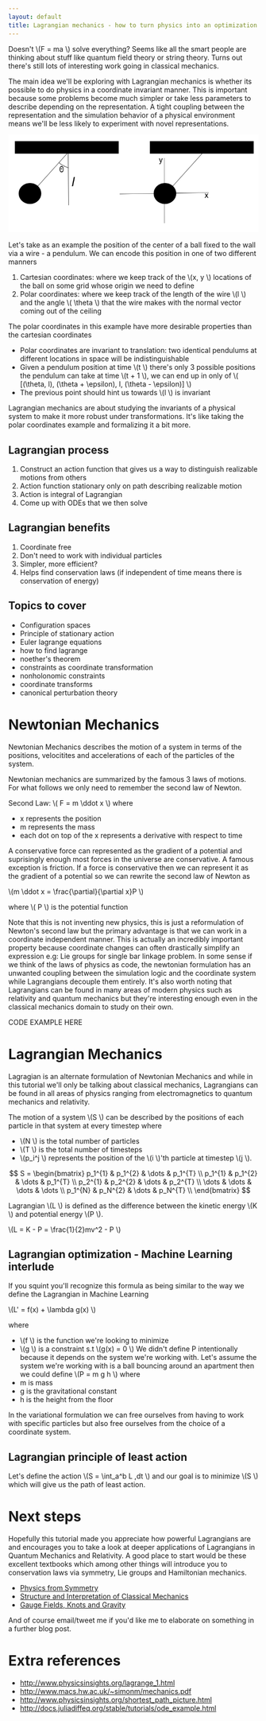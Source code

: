 ```yaml
---
layout: default
title: Lagrangian mechanics - how to turn physics into an optimization problem
---
```


Doesn't \\(F = ma \\) solve everything? Seems like all the smart people are thinking about stuff like quantum field theory or string theory. Turns out there's still lots of interesting work going in classical mechanics.

The main idea we'll be exploring with Lagrangian mechanics is whether its possible to do physics in a coordinate invariant manner. This is important because some problems become much simpler or take less parameters to describe depending on the representation. A tight coupling between the representation and the simulation behavior of a physical environment means we'll be less likely to experiment with novel representations.


![pendulum](/assets/images/pendulum.png)

Let's take as an example the position of the center of a ball fixed to the wall via a wire - a pendulum. We can encode this position in one of two different manners
1. Cartesian coordinates: where we keep track of the \\(x, y \\) locations of the ball on some grid whose origin we need to define
2. Polar coordinates:  where we keep track of the length of the wire \\(l \\) and the angle \\( \theta \\) that the wire makes with the normal vector coming out of the ceiling

The polar coordinates in this example have more desirable properties than the cartesian coordinates
* Polar coordinates are invariant to translation: two identical pendulums at different locations in space will be indistinguishable
* Given a pendulum position at time \\(t \\) there's only 3 possible positions the pendulum can take at time \\(t + 1 \\), we can end up in only of \\( [(\theta, l), (\theta + \epsilon), l, (\theta - \epsilon)] \\)
* The previous point should hint us towards \\(l \\) is invariant

Lagrangian mechanics are about studying the invariants of a physical system to make it more robust under transformations. It's like taking the polar coordinates example and formalizing it a bit more.

## Lagrangian process

1. Construct an action function that gives us a way to distinguish realizable motions from others
2. Action function stationary only on path describing realizable motion
3. Action is integral of Lagrangian
4. Come up with ODEs that we then solve

## Lagrangian benefits

1. Coordinate free
2. Don't need to work with individual particles
3. Simpler, more efficient?
4. Helps find conservation laws (if independent of time means there is conservation of energy)

## Topics to cover
* Configuration spaces
* Principle of stationary action
* Euler lagrange equations
* how to find lagrange
* noether's theorem
* constraints as coordinate transformation
* nonholonomic constraints
* coordinate transforms
* canonical perturbation theory


# Newtonian Mechanics

Newtonian Mechanics describes the motion of a system in terms of the positions, velocitites and accelerations of each of the particles of the system.

Newtonian mechanics are summarized by the famous 3 laws of motions. For what follows we only need to remember the second law of Newton.

Second Law: \\( F = m \ddot x \\) where
* x represents the position
* m represents the mass
* each dot on top of the x represents a derivative with respect to time

A conservative force can represented as the gradient of a potential and suprisingly enough most forces in the universe are conservative. A famous exception is friction. If a force is conservative then we can represent it as the gradient of a potential so we can rewrite the second law of Newton as 

\\(m \ddot x = \frac{\partial}{\partial x}P \\)

where \\( P \\) is the potential function

Note that this is not inventing new physics, this is just a reformulation of Newton's second law but the primary advantage is that we can work in a coordinate independent manner. This is actually an incredibly important property because coordinate changes can often drastically simplify an expression e.g: Lie groups for single bar linkage problem. In some sense if we think of the laws of physics as code, the newtonian formulation has an unwanted coupling between the simulation logic and the coordinate system while Lagrangians decouple them entirely. It's also worth noting that Lagrangians can be found in many areas of modern physics such as relativity and quantum mechanics but they're interesting enough even in the classical mechanics domain to study on their own.

CODE EXAMPLE HERE




# Lagrangian Mechanics
Lagragian is an alternate formulation of Newtonian Mechanics and while in this tutorial we'll only be talking about classical mechanics, Lagrangians can be found in all areas of physics ranging from electromagnetics to quantum mechanics and relativity.

The motion of a system \\(S \\) can be described by the positions of each particle in that system at every timestep where
* \\(N \\) is the total number of particles
*  \\(T \\) is the total number of timesteps
*  \\(p_i^j \\) represents the position of the \\(i \\)'th particle at timestep \\(j \\).

  $$ S = \begin{bmatrix} p_1^{1} & p_1^{2} & \dots  & p_1^{T}  
  \\ p_1^{1} & p_1^{2} & \dots  & p_1^{T}  
  \\ p_2^{1} & p_2^{2} & \dots  & p_2^{T}  
  \\ \dots & \dots & \dots  & \dots 
  \\ p_1^{N} & p_N^{2} & \dots  & p_N^{T}  
  \\  \end{bmatrix} $$

Lagrangian \\(L \\) is defined as the difference between the kinetic energy \\(K \\) and potential energy \\(P \\).

\\(L = K - P = \frac{1}{2}mv^2 - P \\)

## Lagrangian optimization - Machine Learning interlude

If you squint you'll recognize this formula as being similar to the way we define the Lagrangian in Machine Learning

\\(L' = f(x) + \lambda g(x) \\)

where
* \\(f \\) is the function we're looking to minimize
* \\(g \\) is a constraint s.t \\(g(x) = 0 \\)
We didn't define P intentionally because it depends on the system we're working with. Let's assume the system we're working with is a ball bouncing around an apartment then we could define \\(P = m g h \\) where
* m is mass
* g is the gravitational constant
* h is the height from the floor

In the variational formulation we can free ourselves from having to work with specific particles but also free ourselves from the choice of a coordinate system.


## Lagrangian principle of least action

Let's define the action \\(S = \int_a^b L \,dt  \\) and our goal is to minimize \\(S \\) which will give us the path of least action.


# Next steps
Hopefully this tutorial made you appreciate how powerful Lagrangians are and encourages you to take a look at deeper applications of Lagrangians in Quantum Mechanics and Relativity. A good place to start would be these excellent textbooks which among other things will introduce you to conservation laws via symmetry, Lie groups and Hamiltonian mechanics.
* [Physics from Symmetry](https://www.amazon.com/Physics-Symmetry-Undergraduate-Lecture-Notes/dp/3319666304/ref=as_li_ss_tl?ie=UTF8&qid=1519141872&sr=8-1&keywords=physics+from+symmetry&linkCode=sl1&tag=physfromsym-20&linkId=b86805feb0c3da1f89c0a34d3e50a0a7) 
* [Structure and Interpretation of Classical Mechanics](https://www.amazon.com/dp/0262028964/)
* [Gauge Fields, Knots and Gravity](https://www.amazon.com/gp/product/9810220340/ref=ppx_yo_dt_b_asin_title_o02_s00?ie=UTF8&psc=1)

And of course email/tweet me if you'd like me to elaborate on something in a further blog post.

# Extra references
* http://www.physicsinsights.org/lagrange_1.html
* http://www.macs.hw.ac.uk/~simonm/mechanics.pdf
* http://www.physicsinsights.org/shortest_path_picture.html
* http://docs.juliadiffeq.org/stable/tutorials/ode_example.html